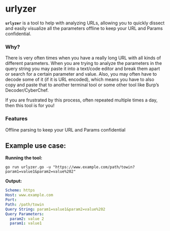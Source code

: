 # urlyzer
**`urlyzer`** is a tool to help with analyzing URLs, allowing you to quickly dissect and easily visualize all the parameters offline to keep your URL and Params confidential.

### Why?
There is very often times when you have a really long URL with all kinds of different parameters. When you are trying to analyze the parameters in the query string you may paste it into a text/code editor and break them apart or search for a certain parameter and value. Also, you may often have to decode some of it (if it is URL encoded), which means you have to also copy and paste that to another terminal tool or some other tool like Burp’s Decoder/CyberChef. 

If you are frustrated by this process, often repeated multiple times a day, then this tool is for you!

### Features
Offline parsing to keep your URL and Params confidential

## Example use case:
**Running the tool:**   
```Shell
go run urlyzer.go -u "https://www.example.com/path/towin?param1=value1&param2=value%202"
```

**Output:**
```YAML
Scheme: https
Host: www.example.com
Port: 
Path: /path/towin
Query String: param1=value1&param2=value%202
Query Parameters:
  param2: value 2
  param1: value1
```